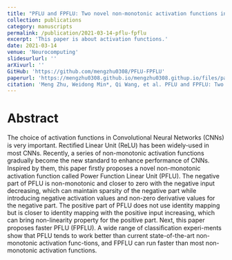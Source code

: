 ```yaml
---
title: "PFLU and FPFLU: Two novel non-monotonic activation functions in convolutional neural networks"
collection: publications
category: manuscripts
permalink: /publication/2021-03-14-pflu-fpflu
excerpt: 'This paper is about activation functions.'
date: 2021-03-14
venue: 'Neurocomputing'
slidesurlurl: ''
arXivurl: ''
GitHub: 'https://github.com/mengzhu0308/PFLU-FPFLU'
paperurl: 'https://mengzhu0308.github.io/mengzhu0308.githup.io/files/papers/2021-03-14-pflu-fpflu.pdf'
citation: 'Meng Zhu, Weidong Min*, Qi Wang, et al. PFLU and FPFLU: Two novel non-monotonic activation functions in convolutional neural networks. Neurocomputing, 2021, 429: 110-117. DOI: 10.1016/j.neucom.2020.11.068.'
---
```


# Abstract

The choice of activation functions in Convolutional Neural Networks (CNNs) is very important. Rectiﬁed Linear Unit (ReLU) has been widely-used in most CNNs. Recently, a series of non-monotonic activation functions gradually become the new standard to enhance performance of CNNs. Inspired by them, this paper ﬁrstly proposes a novel non-monotonic activation function called Power Function Linear Unit (PFLU). The negative part of PFLU is non-monotonic and closer to zero with the negative input decreasing, which can maintain sparsity of the negative part while introducing negative activation values and non-zero derivative values for the negative part. The positive part of PFLU does not use identity mapping but is closer to identity mapping with the positive input increasing, which can bring non-linearity property for the positive part. Next, this paper proposes faster PFLU (FPFLU). A wide range of classiﬁcation experi-ments show that PFLU tends to work better than current state-of-the-art non-monotonic activation func-tions, and FPFLU can run faster than most non-monotonic activation functions.